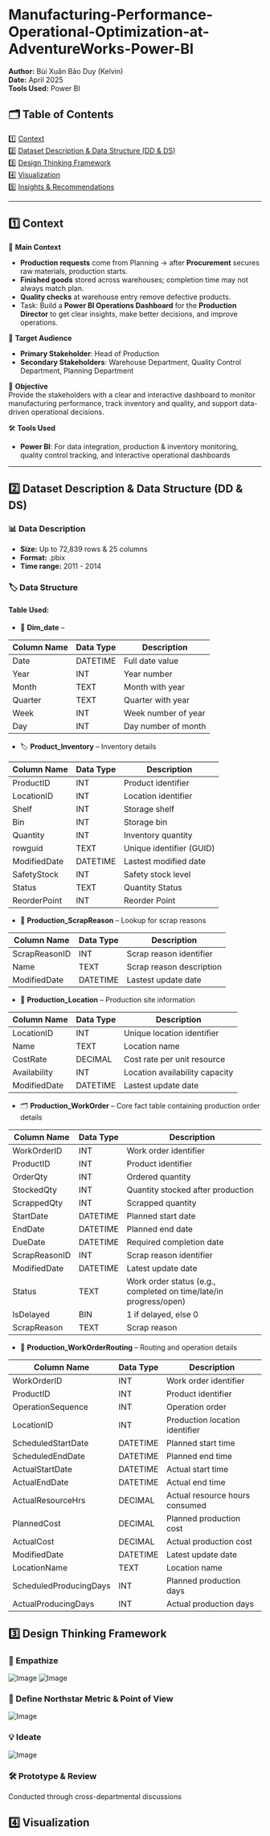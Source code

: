 # Manufacturing-Performance-Operational-Optimization-at-AdventureWorks-Power-BI  

**Author:** Bùi Xuân Bảo Duy (Kelvin)  
**Date:** April 2025  
**Tools Used:** Power BI  

## 🗂️ Table of Contents
1️⃣ [Context](#context)  
2️⃣ [Dataset Description & Data Structure (DD & DS)](#dataset-description--data-structure-dd--ds)  
3️⃣ [Design Thinking Framework](#design-thinking-framework)  
4️⃣ [Visualization](#visualization)  
5️⃣ [Insights & Recommendations](#insights--recommendations)  

---

## 1️⃣ Context

📘 **Main Context**  
- **Production requests** come from Planning → after **Procurement** secures raw materials, production starts.  
- **Finished goods** stored across warehouses; completion time may not always match plan.  
- **Quality checks** at warehouse entry remove defective products.  
- Task: Build a **Power BI Operations Dashboard** for the **Production Director** to get clear insights, make better decisions, and improve operations.  

👥 **Target Audience**  
- **Primary Stakeholder**: Head of Production
- **Secondary Stakeholders**: Warehouse Department, Quality Control Department, Planning Department

🎯 **Objective**   
Provide the stakeholders with a clear and interactive dashboard to monitor manufacturing performance, track inventory and quality, and support data-driven operational decisions.  

🛠️ **Tools Used**  
- **Power BI**: For data integration, production & inventory monitoring, quality control tracking, and interactive operational dashboards  

---

## 2️⃣ Dataset Description & Data Structure (DD & DS)

### 📊 Data Description  
- **Size:** Up to 72,839 rows & 25 columns  
- **Format:** .pbix  
- **Time range:** 2011 - 2014    

### 🏷️ **Data Structure**  
#### Table Used:  

- 🔗 **Dim_date** – 

| Column Name | Data Type | Description            |
|-------------|-----------|------------------------|
| Date        | DATETIME  | Full date value        |
| Year        | INT       | Year number            |
| Month       | TEXT      | Month with year        |
| Quarter     | TEXT      | Quarter with year      |
| Week        | INT       | Week number of year    |
| Day         | INT       | Day number of month    |

- 🏷️ **Product_Inventory** – Inventory details  

| Column Name  | Data Type        | Description                  |
|--------------|------------------|------------------------------|
| ProductID    | INT              | Product identifier           |
| LocationID   | INT              | Location identifier          |
| Shelf        | INT              | Storage shelf                |
| Bin          | INT              | Storage bin                  |
| Quantity     | INT              | Inventory quantity           |
| rowguid      | TEXT             | Unique identifier (GUID)     |
| ModifiedDate | DATETIME         | Lastest modified date        |
| SafetyStock  | INT              | Safety stock level           |
| Status       | TEXT             | Quantity Status              |
| ReorderPoint | INT              | Reorder Point                |

- 🧾 **Production_ScrapReason** – Lookup for scrap reasons  

| Column Name    | Data Type    | Description               |
|----------------|--------------|---------------------------|
| ScrapReasonID  | INT          | Scrap reason identifier   |
| Name           | TEXT         | Scrap reason description  |
| ModifiedDate   | DATETIME     | Lastest update date       |

- 📄 **Production_Location** – Production site information

| Column Name   | Data Type | Description                    |
|---------------|-----------|--------------------------------|
| LocationID    | INT       | Unique location identifier     |
| Name          | TEXT      | Location name                  |
| CostRate      | DECIMAL   | Cost rate per unit resource    |
| Availability  | INT       | Location availability capacity |
| ModifiedDate  | DATETIME  | Lastest update date            |

- 🗂️ **Production_WorkOrder** – Core fact table containing production order details

| Column Name     | Data Type | Description                                               |
|-----------------|-----------|-----------------------------------------------------------|
| WorkOrderID     | INT       | Work order identifier                                     |
| ProductID       | INT       | Product identifier                                        |
| OrderQty        | INT       | Ordered quantity                                          |
| StockedQty      | INT       | Quantity stocked after production                         |
| ScrappedQty     | INT       | Scrapped quantity                                         |
| StartDate       | DATETIME  | Planned start date                                        |
| EndDate         | DATETIME  | Planned end date                                          |
| DueDate         | DATETIME  | Required completion date                                  |
| ScrapReasonID   | INT       | Scrap reason identifier                                   |
| ModifiedDate    | DATETIME  | Latest update date                                        |
| Status          | TEXT      | Work order status (e.g., completed on time/late/in progress/open) |
| IsDelayed       | BIN       | 1 if delayed, else 0                                      |
| ScrapReason     | TEXT      | Scrap reason                                              |

- 🔗 **Production_WorkOrderRouting** – Routing and operation details

| Column Name          | Data Type | Description                          |
|----------------------|-----------|--------------------------------------|
| WorkOrderID          | INT       | Work order identifier                |
| ProductID            | INT       | Product identifier                   |
| OperationSequence    | INT       | Operation order                      |
| LocationID           | INT       | Production location identifier       |
| ScheduledStartDate   | DATETIME  | Planned start time                   |
| ScheduledEndDate     | DATETIME  | Planned end time                     |
| ActualStartDate      | DATETIME  | Actual start time                    |
| ActualEndDate        | DATETIME  | Actual end time                      |
| ActualResourceHrs    | DECIMAL   | Actual resource hours consumed       |
| PlannedCost          | DECIMAL   | Planned production cost              |
| ActualCost           | DECIMAL   | Actual production cost               |
| ModifiedDate         | DATETIME  | Latest update date                   |
| LocationName         | TEXT      | Location name                        |
| ScheduledProducingDays | INT     | Planned production days              |
| ActualProducingDays  | INT       | Actual production days               |


## 3️⃣ Design Thinking Framework  

### 🤝 Empathize  
![Image](https://github.com/kelvinduybui/Manufacturing-Performance-Operational-Optimization-at-AdventureWorks-Power-BI/blob/main/Pictures/Empathy%201_Manu.jpg?raw=true)
![Image](https://github.com/kelvinduybui/Manufacturing-Performance-Operational-Optimization-at-AdventureWorks-Power-BI/blob/main/Pictures/Empathy%202_Manu.jpg?raw=true)

### 🎯 Define Northstar Metric & Point of View  
![Image](https://github.com/kelvinduybui/Manufacturing-Performance-Operational-Optimization-at-AdventureWorks-Power-BI/blob/main/Pictures/POV_manu.jpg?raw=true)

### 💡 Ideate  
![Image](https://github.com/kelvinduybui/Manufacturing-Performance-Operational-Optimization-at-AdventureWorks-Power-BI/blob/main/Pictures/Ideate_manu.jpg?raw=true)

### 🛠️ Prototype & Review  
Conducted through cross-departmental discussions  

## 4️⃣ Visualization  





